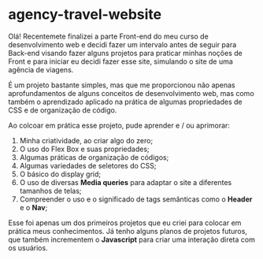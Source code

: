 # agency-travel-website

 Olá! Recentemete finalizei a parte Front-end do meu curso de desenvolvimento web e decidi fazer um intervalo antes de seguir para Back-end visando fazer alguns projetos para praticar minhas noções de Front e para iniciar eu decidi fazer esse site, simulando o site de uma agência de viagens.

 É um projeto bastante simples, mas que me proporcionou não apenas aprofundamentos de alguns conceitos de desenvolvimento web, mas como também o aprendizado aplicado na prática de algumas propriedades de CSS e de organização de código.

 Ao colcoar em prática esse projeto, pude aprender e / ou aprimorar: 


1. Minha criatividade, ao criar algo do zero;
1. O uso do Flex Box e suas propriedades;
1. Algumas práticas de organização de códigos;
1. Algumas variedades de seletores do CSS;
1. O básico do display grid;
1. O uso de diversas **Media queries** para adaptar o site a diferentes tamanhos de telas;
1. Compreender o uso e o significado de tags semânticas como o **Header** e o **Nav**;


Esse foi apenas um dos primeiros projetos que eu criei para colocar em prática meus conhecimentos. Já tenho alguns planos de projetos futuros, que também incrementem o **Javascript** para criar uma interação direta com os usuários.